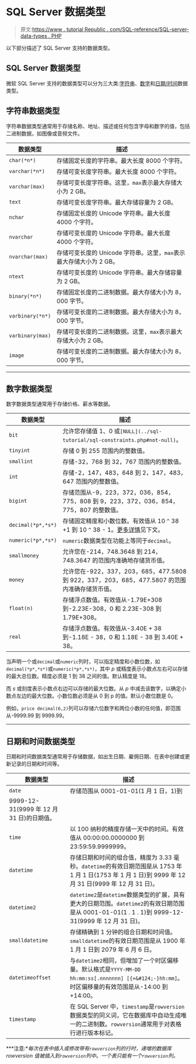 # SQL Server 数据类型

> 原文:[https://www . tutorial Republic . com/SQL-reference/SQL-server-data-types . PHP](https://www.tutorialrepublic.com/sql-reference/sql-server-data-types.php)

以下部分描述了 SQL Server 支持的数据类型。

## SQL Server 数据类型

微软 SQL Server 支持的数据类型可以分为三大类:[字符串](#string-types)、[数字](#numeric-types)和[日期/时间](#date-and-time-types)数据类型。

## 字符串数据类型

字符串数据类型通常用于存储名称、地址、描述或任何包含字母和数字的值，包括二进制数据，如图像或音频文件。

| 数据类型 | 描述 |
| --- | --- |
| `char(*n*)` | 存储固定长度的字符串。最大长度 8000 个字符。 |
| `varchar(*n*)` | 存储可变长度字符串。最大长度 8000 个字符。 |
| `varchar(max)` | 存储可变长度字符串。这里，`max`表示最大存储大小为 2 GB。 |
| `text` | 存储可变长度字符串。最大存储容量为 2 GB。 |
| `nchar` | 存储固定长度的 Unicode 字符串。最大长度 4000 个字符。 |
| `nvarchar` | 存储可变长度的 Unicode 字符串。最大长度 4000 个字符。 |
| `nvarchar(max)` | 存储可变长度的 Unicode 字符串。这里，`max`表示最大存储大小为 2 GB。 |
| `ntext` | 存储可变长度的 Unicode 字符串。最大存储容量为 2 GB。 |
| `binary(*n*)` | 存储固定长度的二进制数据。最大存储大小为 8，000 字节。 |
| `varbinary(*n*)` | 存储可变长度的二进制数据。最大存储大小为 8，000 字节。 |
| `varbinary(max)` | 存储可变长度的二进制数据。这里，`max`表示最大存储大小为 2 GB。 |
| `image` | 存储可变长度的二进制数据。最大存储大小为 8，000 字节。 |

* * *

## 数字数据类型

数字数据类型通常用于存储价格、薪水等数据。

| 数据类型 | 描述 |
| --- | --- |
| `bit` | 允许您存储值 1、0 或`[NULL](../sql-tutorial/sql-constraints.php#not-null)`。 |
| `tinyint` | 存储 0 到 255 范围内的整数值。 |
| `smallint` | 存储-32，768 到 32，767 范围内的整数值。 |
| `int` | 存储-2，147，483，648 到 2，147，483，647 范围内的整数值。 |
| `bigint` | 存储范围从-9，223，372，036，854，775，808 到 9，223，372，036，854，775，807 的整数值。 |
| `decimal(*p*,*s*)` | 存储固定精度和小数位数。有效值从 10 `^` 38 +1 到 10 `^` 38 - 1。[更多详情](#precision-and-scale)见下文。 |
| `numeric(*p*,*s*)` | `numeric`数据类型在功能上等同于`decimal`。 |
| `smallmoney` | 允许您在-214，748.3648 到 214，748.3647 的范围内准确地存储货币值。 |
| `money` | 允许您在-922，337，203，685，477.5808 到 922，337，203，685，477.5807 的范围内准确存储货币值。 |
| `float(n)` | 存储浮点数值。有效值从-1.79E+308 到-2.23E-308，0 和 2.23E-308 到 1.79E+308。 |
| `real` | 存储浮点数值。有效值从-3.40E + 38 到-1.18E - 38，0 和 1.18E - 38 到 3.40E + 38。 |

当声明一个或`decimal`或`numeric`列时，可以指定精度和小数位数，如`decimal(*p*,*s*)`或`numeric(*p*,*s*)`，其中 *p* 或精度表示小数点左右可以存储的最大总位数。精度必须是 1 到 38 之间的值。默认精度是 18。

而 *s* 或刻度表示小数点右边可以存储的最大位数。从 *p* 中减去该数字，以确定小数点左边的最大位数。小数位数必须是从 0 到 p 的值。默认小数位数是 0。

例如，`price decimal(6,2)`列可以存储六位数字和两位小数的任何值，即范围从-9999.99 到 9999.99。

* * *

## 日期和时间数据类型

日期和时间数据类型通常用于存储数据，如出生日期、雇佣日期、在表中创建或更新记录的日期和时间等。

| 数据类型 | 描述 |
| --- | --- |
| `date` | 存储范围从 0001-01-01(1 月 1 日，1)到
9999-12-31(9999 年 12 月 31 日)的日期值。 |
| `time` | 以 100 纳秒的精度存储一天中的时间。有效值从 00:00:00.0000000 到 23:59:59.9999999。 |
| `datetime` | 存储日期和时间的组合值，精度为 3.33 毫秒。`datetime`的有效日期范围是从 1753 年 1 月 1 日(1753 年 1 月 1 日)到 9999 年 12 月 31 日(9999 年 12 月 31 日)。 |
| `datetime2` | `datetime2`是`datetime`数据类型的扩展，具有更大的日期范围。`datetime2`的有效日期范围是从 0001-01-01(1 . 1 . 1)到 9999-12-31(9999 年 12 月 31 日)。 |
| `smalldatetime` | 存储精确到 1 分钟的组合日期和时间值。`smalldatetime`的有效日期范围是从 1900 年 1 月 1 日到 2079 年 6 月 6 日。 |
| `datetimeoffset` | 与`datetime2`相同，但增加了一个时区偏移量。默认格式是`YYYY-MM-DD hh:mm:ss[.nnnnnnn] [{+&#124;-}hh:mm]`。时区偏移量的有效范围是从-14:00 到+14:00。 |
| `timestamp` | 在 SQL Server 中，`timestamp`是`rowversion`数据类型的同义词，它在数据库中自动生成唯一的二进制数。`rowversion`通常用于对表格行进行版本标记。 |

 ***注意:**每次在表中插入或修改带有`rowversion`列的行时，递增的数据库 rowversion 值被插入到`rowversion`列中。一个表只能有一个`rowversion`列。*